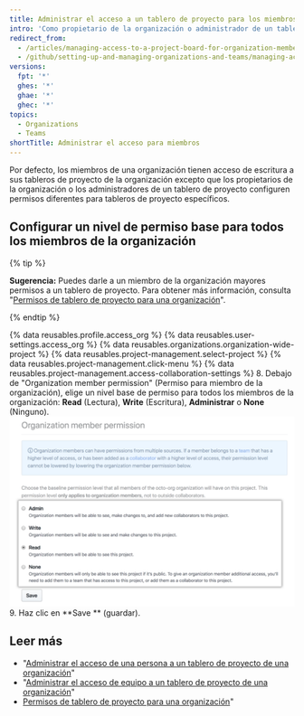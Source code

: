 ```yaml
---
title: Administrar el acceso a un tablero de proyecto para los miembros de una organización
intro: 'Como propietario de la organización o administrador de un tablero de proyecto, puedes configurar un nivel de permiso predeterminado para un tablero de proyecto para todos los miembros de la organización.'
redirect_from:
  - /articles/managing-access-to-a-project-board-for-organization-members
  - /github/setting-up-and-managing-organizations-and-teams/managing-access-to-a-project-board-for-organization-members
versions:
  fpt: '*'
  ghes: '*'
  ghae: '*'
  ghec: '*'
topics:
  - Organizations
  - Teams
shortTitle: Administrar el acceso para miembros
---
```


Por defecto, los miembros de una organización tienen acceso de escritura a sus tableros de proyecto de la organización excepto que los propietarios de la organización o los administradores de un tablero de proyecto configuren permisos diferentes para tableros de proyecto específicos.

## Configurar un nivel de permiso base para todos los miembros de la organización

{% tip %}

**Sugerencia:** Puedes darle a un miembro de la organización mayores permisos a un tablero de proyecto. Para obtener más información, consulta "[Permisos de tablero de proyecto para una organización](/articles/project-board-permissions-for-an-organization)".

{% endtip %}

{% data reusables.profile.access_org %}
{% data reusables.user-settings.access_org %}
{% data reusables.organizations.organization-wide-project %}
{% data reusables.project-management.select-project %}
{% data reusables.project-management.click-menu %}
{% data reusables.project-management.access-collaboration-settings %}
8. Debajo de "Organization member permission" (Permiso para miembro de la organización), elige un nivel base de permiso para todos los miembros de la organización: **Read** (Lectura), **Write** (Escritura), **Administrar** o **None** (Ninguno). ![Opciones de permiso base a un tablero de proyecto para todos los miembros de una organización](/assets/images/help/projects/baseline-project-permissions-for-organization-members.png)
9. Haz clic en **Save ** (guardar).

## Leer más

- "[Administrar el acceso de una persona a un tablero de proyecto de una organización](/articles/managing-an-individual-s-access-to-an-organization-project-board)"
- "[Administrar el acceso de equipo a un tablero de proyecto de una organización](/articles/managing-team-access-to-an-organization-project-board)"
- [Permisos de tablero de proyecto para una organización](/articles/project-board-permissions-for-an-organization)"
